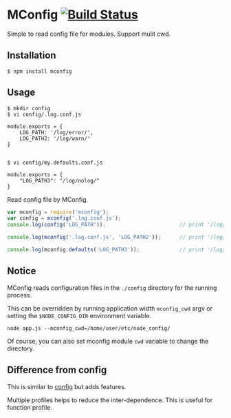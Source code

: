 MConfig  [![Build Status](https://travis-ci.org/Bacra/node-mconfig.svg?branch=master)](https://travis-ci.org/Bacra/node-mconfig)
==================

Simple to read config file for modules. Support mulit cwd.


## Installation

```
$ npm install mconfig
```

## Usage

```
$ mkdir config
$ vi config/.log.conf.js

module.exports = {
	LOG_PATH: '/log/error/',
	LOG_PATH2: '/log/warn/'
}


$ vi config/my.defaults.conf.js

module.exports = {
	"LOG_PATH3": "/log/nolog/"
}
```

Read config file by MConfig

```js
var mconfig = require('mconfig');
var config = mconfig('.log.conf.js');
console.log(config('LOG_PATH'));						// print '/log/error/'

console.log(mconfig('.log.conf.js', 'LOG_PATH2'));		// print '/log/warn/'

console.log(mconfig.defaults('LOG_PATH3'));				// print '/log/nolog/'
```

## Notice

MConfig reads configuration files in the `./config` directory for the running process.

This can be overridden by running application width `mconfig_cwd` argv or setting the `$NODE_CONFIG_DIR` environment variable.

```
node app.js --mconfig_cwd=/home/user/etc/node_config/
```

Of course, you can also set mconfig module `cwd` variable to change the directory.


## Difference from config
This is similar to [config](https://www.npmjs.com/package/config) but adds features.

Multiple profiles helps to reduce the inter-dependence. This is useful for function profile.

